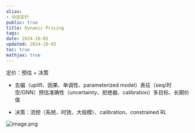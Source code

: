 ```yaml
---
alias:
- 动态定价
public: true
title: Dynamic Pricing
tags:
date: 2024-10-05
updated: 2024-10-05
toc: true
mathjax: true
---
```


定价：预估 + 决策

  + 去偏（uplift、因果、单调性、parameterized model）表征（seq/时空/GNN）预估准确性（uncertainty、拒绝器、calibration）多目标、长期价值

  + 决策：流控（系统、时效、大规模）、calibration、constrained RL

![image.png](/assets/image_1704984941694_0.png)
